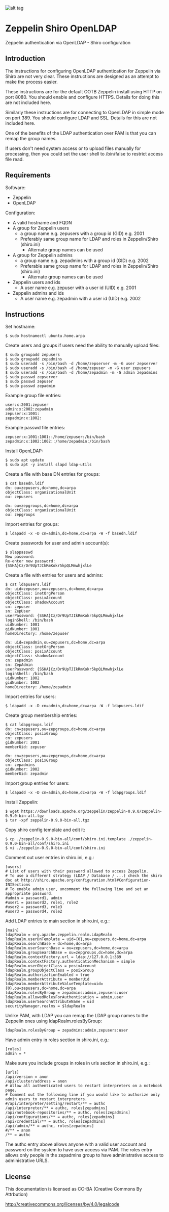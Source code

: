 ![alt tag](https://raw.githubusercontent.com/lateralblast/zeppelin-shiro-openldap/master/cat_zeppelin.png)

Zeppelin Shiro OpenLDAP
=======================

Zeppelin authentication via OpenLDAP - Shiro configuration

Introduction
------------

The instructions for configuring OpenLDAP authentication for Zeppelin via Shiro are not very clear.
These instructions are designed as an attempt to make the process easier.

These instructions are for the default OOTB Zeppelin install using HTTP on port 8080.
You should enable and configure HTTPS. Details for doing this are not included here.

Similarly these instructions are for connecting to OpenLDAP in simple mode on port 389.
You should configure LDAP and SSL. Details for this are not included here.

One of the benefits of the LDAP authentication over PAM is that you can remap the group names.

If users don't need system access or to upload files manually for processing,
then you could set the user shell to /bin/false to restrict access file read.

Requirements
------------

Software:

- Zeppelin
- OpenLDAP

Configuration:

- A valid hostname and FQDN
- A group for Zeppelin users
  - a group name e.g. zepusers with a group id (GID) e.g. 2001
  - Preferably same group name for LDAP and roles in Zeppelin/Shiro (shiro.ini)
    - Alternate group names can be used
- A group for Zeppelin admins
  - a group name e.g. zepadmins with a group id (GID) e.g. 2002
  - Preferable same group name for LDAP and roles in Zeppelin/Shiro (shiro.ini)
    - Alternate group names can be used
- Zeppelin users and ids
  - A user name e.g. zepuser with a user id (UID) e.g. 2001
- Zeppelin admins and ids
  - A user name e.g. zepadmin with a user id (UID) e.g. 2002

Instructions
------------

Set hostname:

```
$ sudo hostnamectl ubuntu.home.arpa
```

Create users and groups if users need the ability to manually upload files:

```
$ sudo groupadd zepusers
$ sudo groupadd zepadmins
$ sudo useradd -s /bin/bash -d /home/zepserver -m -G user zepserver
$ sudo useradd -s /bin/bash -d /home/zepuser -m -G user zepusers
$ sudo useradd -s /bin/bash -d /home/zepadmin -m -G admin zepadmins
$ sudo passwd zepserver
$ sudo passwd zepuser
$ sudo passwd zepadmin
```

Example group file entries:

```
user:x:2001:zepuser
admin:x:2002:zepadmin
zepuser:x:1001:
zepadmin:x:1002:
```

Example passwd file entries:

```
zepuser:x:1001:1001::/home/zepuser:/bin/bash
zepadmin:x:1002:1002::/home/zepadmin:/bin/bash
```

Install OpenLDAP:

```
$ sudo apt update
$ sudo apt -y install slapd ldap-utils
```

Create a file with base DN entries for groups:

```
$ cat basedn.ldif
dn: ou=zepusers,dc=home,dc=arpa
objectClass: organizationalUnit
ou: zepusers

dn: ou=zepgroups,dc=home,dc=arpa
objectClass: organizationalUnit
ou: zepgroups
```

Import entries for groups:

```
$ ldapadd -x -D cn=admin,dc=home,dc=arpa -W -f basedn.ldif
```

Create passwords for user and admin account(s):

```
$ slappasswd
New password: 
Re-enter new password: 
{SSHA}Cz/Dr9UpTJIkRmKokr5kpQLMmwhjxlLe
```

Create a file with entries for users and admins:

```
$ cat ldapusers.ldif
dn: uid=zepuser,ou=zepusers,dc=home,dc=arpa
objectClass: inetOrgPerson
objectClass: posixAccount
objectClass: shadowAccount
cn: zepuser
sn: ZepUser
userPassword: {SSHA}Cz/Dr9UpTJIkRmKokr5kpQLMmwhjxlLe
loginShell: /bin/bash
uidNumber: 1001
gidNumber: 1001
homeDirectory: /home/zepuser

dn: uid=zepadmin,ou=zepusers,dc=home,dc=arpa
objectClass: inetOrgPerson
objectClass: posixAccount
objectClass: shadowAccount
cn: zepadmin
sn: ZepAdmin
userPassword: {SSHA}Cz/Dr9UpTJIkRmKokr5kpQLMmwhjxlLe
loginShell: /bin/bash
uidNumber: 1002
gidNumber: 1002
homeDirectory: /home/zepadmin
```

Import entries for users:

```
$ ldapadd -x -D cn=admin,dc=home,dc=arpa -W -f ldapusers.ldif
```

Create group membership entries:

```
$ cat ldapgroups.ldif
dn: cn=zepusers,ou=zepgroups,dc=home,dc=arpa
objectClass: posixGroup
cn: zepusers
gidNumber: 2001
memberUid: zepuser

dn: cn=zepusers,ou=zepgroups,dc=home,dc=arpa
objectClass: posixGroup
cn: zepadmins
gidNumber: 2002
memberUid: zepadmin
```

Import group entries for users:

```
$ ldapadd -x -D cn=admin,dc=home,dc=arpa -W -f ldapgroups.ldif
```


Install Zeppelin:

```
$ wget https://downloads.apache.org/zeppelin/zeppelin-0.9.0/zeppelin-0.9.0-bin-all.tgz 
$ tar -xpf zeppelin-0.9.0-bin-all.tgz
```

Copy shiro config template and edit it:

```
$ cp ./zeppelin-0.9.0-bin-all/conf/shiro.ini.template ./zeppelin-0.9.0-bin-all/conf/shiro.ini
$ vi ./zeppelin-0.9.0-bin-all/conf/shiro.ini
```

Comment out user entries in shiro.ini, e.g.:

```
[users]
# List of users with their password allowed to access Zeppelin.
# To use a different strategy (LDAP / Database / ...) check the shiro doc at http://shiro.apache.org/configuration.html#Configuration-INISections
# To enable admin user, uncomment the following line and set an appropriate password.
#admin = password1, admin
#user1 = password2, role1, role2
#user2 = password3, role3
#user3 = password4, role2
```

Add LDAP entries to main section in shiro.ini, e.g.:

```
[main]
ldapRealm = org.apache.zeppelin.realm.LdapRealm
ldapRealm.userDnTemplate = uid={0},ou=zepusers,dc=home,dc=arpa
ldapRealm.searchBase = dc=home,dc=arpa
ldapRealm.userSearchBase = ou=zepusers,dc=home,dc=arpa
ldapRealm.groupSearchBase = ou=zepgroups,dc=home,dc=arpa
ldapRealm.contextFactory.url = ldap://127.0.0.1:389
ldapRealm.contextFactory.authenticationMechanism = simple
ldapRealm.userObjectClass = posixAccount
ldapRealm.groupObjectClass = posixGroup
ldapRealm.authorizationEnabled = true
ldapRealm.memberAttribute = memberUid
ldapRealm.memberAttributeValueTemplate=uid={0},ou=zepusers,dc=home,dc=arpa
ldapRealm.rolesByGroup = zepadmins:admin,zepusers:user
ldapRealm.allowedRolesForAuthentication = admin,user
ldapRealm.userSearchAttributeName = uid
securityManager.realms = $ldapRealm
```

Unlike PAM, with LDAP you can remap the LDAP group names to the Zeppelin ones using ldapRealm.rolesByGroup:

```
ldapRealm.rolesByGroup = zepadmins:admin,zepusers:user
```

Have admin entry in roles section in shiro.ini, e.g.:

```
[roles]
admin = *
```

Make sure you include groups in roles in urls section in shiro.ini, e.g.:

```
[urls]
/api/version = anon
/api/cluster/address = anon
# Allow all authenticated users to restart interpreters on a notebook page.
# Comment out the following line if you would like to authorize only admin users to restart interpreters.
#/api/interpreter/setting/restart/** = authc
/api/interpreter/** = authc, roles[zepadmins]
/api/notebook-repositories/** = authc, roles[zepadmins]
/api/configurations/** = authc, roles[zepadmins]
/api/credential/** = authc, roles[zepadmins]
/api/admin/** = authc, roles[zepadmins]
#/** = anon
/** = authc
```

The authc entry above allows anyone with a valid user account and password on the system to have user access via PAM.
The roles entry allows only people in the zepadmins group to have administrative access to administrative URLS.

License
-------

This documentation is licensed as CC-BA (Creative Commons By Attrbution)

http://creativecommons.org/licenses/by/4.0/legalcode

